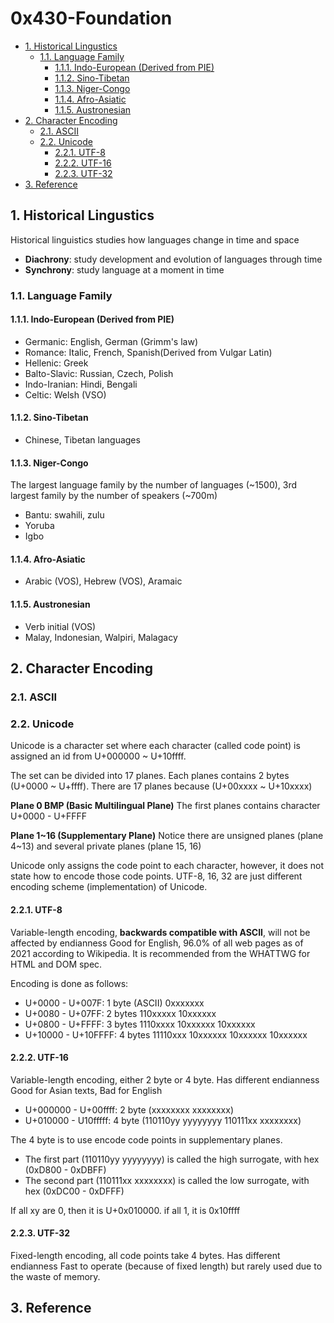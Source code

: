 # 0x430-Foundation

- [1. Historical Lingustics](#1-historical-lingustics)
    - [1.1. Language Family](#11-language-family)
        - [1.1.1. Indo-European (Derived from PIE)](#111-indo-european-derived-from-pie)
        - [1.1.2. Sino-Tibetan](#112-sino-tibetan)
        - [1.1.3. Niger-Congo](#113-niger-congo)
        - [1.1.4. Afro-Asiatic](#114-afro-asiatic)
        - [1.1.5. Austronesian](#115-austronesian)
- [2. Character Encoding](#2-character-encoding)
    - [2.1. ASCII](#21-ascii)
    - [2.2. Unicode](#22-unicode)
        - [2.2.1. UTF-8](#221-utf-8)
        - [2.2.2. UTF-16](#222-utf-16)
        - [2.2.3. UTF-32](#223-utf-32)
- [3. Reference](#3-reference)

## 1. Historical Lingustics
Historical linguistics studies how languages change in time and space

*   **Diachrony**: study development and evolution of languages through time
*   **Synchrony**: study language at a moment in time

### 1.1. Language Family

#### 1.1.1. Indo-European (Derived from PIE)

*   Germanic: English, German (Grimm's law)
*   Romance: Italic, French, Spanish(Derived from Vulgar Latin)
*   Hellenic: Greek
*   Balto-Slavic: Russian, Czech, Polish
*   Indo-Iranian: Hindi, Bengali
*   Celtic: Welsh (VSO)

#### 1.1.2. Sino-Tibetan

*   Chinese, Tibetan languages

#### 1.1.3. Niger-Congo

The largest language family by the number of languages (~1500), 3rd largest family by the number of speakers (~700m)

*   Bantu: swahili, zulu
*   Yoruba
*   Igbo

#### 1.1.4. Afro-Asiatic

*   Arabic (VOS), Hebrew (VOS), Aramaic

#### 1.1.5. Austronesian

*   Verb initial (VOS)
*   Malay, Indonesian, Walpiri, Malagacy

## 2. Character Encoding

### 2.1. ASCII

### 2.2. Unicode
Unicode is a character set where each character (called code point) is assigned an id from U+000000 ~ U+10ffff.

The set can be divided into 17 planes. Each planes contains 2 bytes (U+0000 ~ U+ffff). There are 17 planes because (U+00xxxx ~ U+10xxxx)


**Plane 0 BMP (Basic Multilingual Plane)**
The first planes contains character U+0000 - U+FFFF

**Plane 1~16 (Supplementary Plane)**
Notice there are unsigned planes (plane 4~13) and several private planes (plane 15, 16)


Unicode only assigns the code point to each character, however, it does not state how to encode those code points. UTF-8, 16, 32 are just different encoding scheme (implementation) of Unicode.

#### 2.2.1. UTF-8
Variable-length encoding, **backwards compatible with ASCII**, will not be affected by endianness
Good for English, 96.0\% of all  web pages as of 2021 according to Wikipedia. It is recommended from the WHATTWG for HTML and DOM spec.

Encoding is done as follows:
- U+0000 - U+007F: 1 byte (ASCII) 0xxxxxxx
- U+0080 - U+07FF: 2 bytes 110xxxxx 10xxxxxx
- U+0800 - U+FFFF: 3 bytes 1110xxxx 10xxxxxx 10xxxxxx
- U+10000 - U+10FFFF: 4 bytes 11110xxx 10xxxxxx 10xxxxxx 10xxxxxx

#### 2.2.2. UTF-16
Variable-length encoding, either 2 byte or 4 byte. Has different endianness
Good for Asian texts, Bad for English

- U+000000 - U+00ffff: 2 byte (xxxxxxxx xxxxxxxx)
- U+010000 - U10fffff: 4 byte (110110yy yyyyyyyy 110111xx xxxxxxxx)

The 4 byte is to use encode code points in supplementary planes.
- The first part (110110yy yyyyyyyy) is called the high surrogate, with hex (0xD800 - 0xDBFF)
- The second part (110111xx xxxxxxxx) is called the low surrogate, with hex (0xDC00 - 0xDFFF)

If all xy are 0, then it is U+0x010000. if all 1, it is 0x10ffff


#### 2.2.3. UTF-32
Fixed-length encoding, all code points take 4 bytes. Has different endianness
Fast to operate (because of fixed length) but rarely used due to the waste of memory.

## 3. Reference